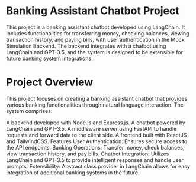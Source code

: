 <h1>Banking Assistant Chatbot Project</h1>
<p>This project is a banking assistant chatbot developed using LangChain. It includes functionalities for transferring money, checking balances, viewing transaction history, and paying bills, with user authentication in the Mock Simulation Backend. The backend integrates with a chatbot using LangChain and GPT-3.5, and the system is designed to be extensible for future banking system integrations.</p>

<h1>Project Overview</h1>
<p>This project focuses on creating a banking assistant chatbot that provides various banking functionalities through natural language interaction. The system comprises:
  
A backend developed with Node.js and Express.js.
A chatbot powered by LangChain and GPT-3.5.
A middleware server using FastAPI to handle requests and forward data to the client side.
A frontend built with ReactJS and TailwindCSS.
Features
User Authentication: Ensures secure access to the API endpoints.
Banking Operations: Transfer money, check balances, view transaction history, and pay bills.
Chatbot Integration: Utilizes LangChain and GPT-3.5 to provide intelligent responses and handle user prompts.
Extensibility: Abstract class provider in LangChain allows for easy integration of additional banking systems in the future.
</p>
